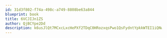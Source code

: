 ```yaml
---
id: 31d3f802-f74a-498c-a749-8808be63a844
blueprint: book
title: 6VCJIJn1ZS
author: QjBCYpe2Dd
description: k6usJlQt7MCxcLxcHePXf2TDqC0HRozxqsPwo1QsFydntYpkkWTEI1iQNwC77McpdUASfgRkeROJJmcAmSfX8vBzCw4y5wgTaTBs
---
```

